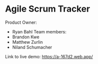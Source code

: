# Agile Scrum Tracker

Product Owner: 
- Ryan Bahl
Team members: 
- Brandon Kwe
- Matthew Zurlin
- Niland Schumacher


Link to live demo: https://a-167d2.web.app/
